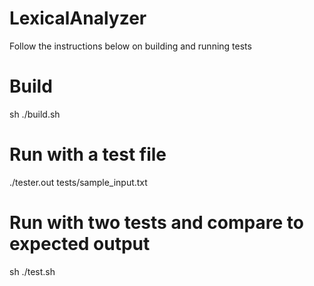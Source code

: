 # LexicalAnalyzer
Follow the instructions below on building and running tests

# Build
sh ./build.sh

# Run with a test file
./tester.out tests/sample_input.txt

# Run with two tests and compare to expected output
sh ./test.sh
